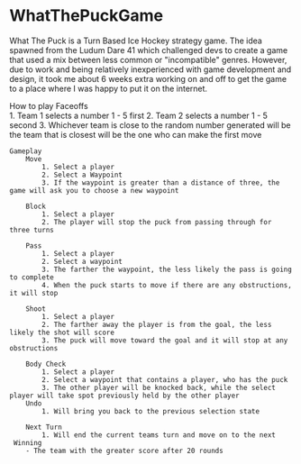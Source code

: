 # WhatThePuckGame
What The Puck is a Turn Based Ice Hockey strategy game. The idea spawned from the Ludum Dare 41 which challenged devs to create a game that used a mix between less common or "incompatible" genres. However, due to work and being relatively inexperienced with game development and design, it took me about 6 weeks extra working on and off to get the game to a place where I was happy to put it on the internet.

How to play
	Faceoffs	
		1. Team 1 selects a number 1 - 5 first
		2. Team 2 selects a number 1 - 5 second
		3. Whichever team is close to the random number generated will be the team that is closest will be the one who can make the first move

	Gameplay
		Move
			1. Select a player
			2. Select a Waypoint
			3. If the waypoint is greater than a distance of three, the game will ask you to choose a new waypoint

		Block
			1. Select a player
			2. The player will stop the puck from passing through for three turns

		Pass
			1. Select a player
			2. Select a waypoint
			3. The farther the waypoint, the less likely the pass is going to complete
			4. When the puck starts to move if there are any obstructions, it will stop

		Shoot
			1. Select a player
			2. The farther away the player is from the goal, the less likely the shot will score
			3. The puck will move toward the goal and it will stop at any obstructions

		Body Check
			1. Select a player
			2. Select a waypoint that contains a player, who has the puck
			3. The other player will be knocked back, while the select player will take spot previously held by the other player
		Undo
			1. Will bring you back to the previous selection state
		
		Next Turn
			1. Will end the current teams turn and move on to the next
	 Winning
		- The team with the greater score after 20 rounds
		
